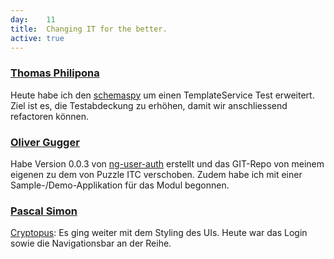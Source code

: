 ```yaml
---
day: 	11
title:	Changing IT for the better.
active: true
---
```



### [Thomas Philipona](https://github.com/phil-pona)
Heute habe ich den [schemaspy](https://github.com/drnoa/schemaspy) um einen TemplateService Test erweitert. Ziel ist es, die Testabdeckung zu erhöhen, damit wir anschliessend refactoren können.

### [Oliver Gugger](https://github.com/guggero)
Habe Version 0.0.3 von [ng-user-auth](https://github.com/puzzle/ng-user-auth) erstellt und das GIT-Repo von meinem eigenen zu dem von Puzzle ITC verschoben. Zudem habe ich mit einer Sample-/Demo-Applikation für das Modul begonnen.

### [Pascal Simon](https://github.com/psunix)
[Cryptopus](https://github.com/puzzle/cryptopus): Es ging weiter mit dem Styling des UIs. Heute war das Login sowie die Navigationsbar an der Reihe.

